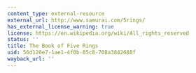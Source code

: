 ```yaml
---
content_type: external-resource
external_url: http://www.samurai.com/5rings/
has_external_license_warning: true
license: https://en.wikipedia.org/wiki/All_rights_reserved
status: ''
title: The Book of Five Rings
uid: 56d120e7-1ae1-4f0b-85c8-708a3842688f
wayback_url: ''
---
```

